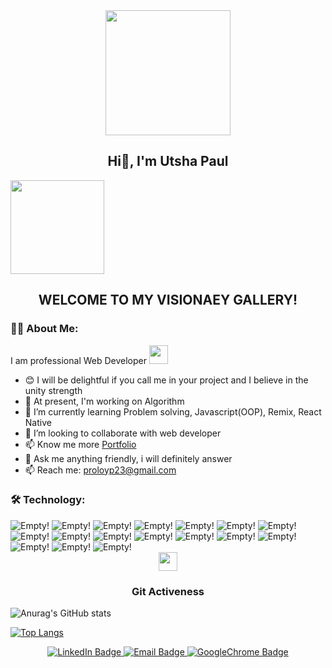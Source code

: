 
<div id="header" align="center">
  <img src="https://media.giphy.com/media/jdPMeyv9rn0hZHh8n9/giphy.gif" width="200" height="200"/>
  <h2>Hi👋, I'm Utsha Paul</h2> 
</div>

<img src="https://komarev.com/ghpvc/?username=proloypaul&style=flat-square&color=blue" width="150"/>
<div align="center">
  <h2>WELCOME TO MY VISIONAEY GALLERY!</h3>
</div>

### :man_technologist: About Me:

I am professional Web Developer <img src="https://media.giphy.com/media/WUlplcMpOCEmTGBtBW/giphy.gif" width="30"> 

- 😊 I will be delightful if you call me in your project and I believe in the unity strength
- 🔭 At present, I'm working on Algorithm
- 🌱 I’m currently learning Problem solving, Javascript(OOP), Remix, React Native
- 👯 I’m looking to collaborate with web developer
- 📫 Know me more <a href="https://utshapaul-23.vercel.app/">Portfolio</a> 
- 💬 Ask me anything friendly, i will definitely answer
- 📫 Reach me: <a>proloyp23@gmail.com</a>


### :hammer_and_wrench: Technology:

<div>

  <img src="https://img.shields.io/badge/Javascript-brightgreen?style=for-the-badge&logo=Javascript&logoColor=white" alt="Empty!"/>
  <img src="https://img.shields.io/badge/React-brightgreen?style=for-the-badge&logo=React&logoColor=white" alt="Empty!" />
   <img src="https://img.shields.io/badge/CSS-brightgreen?style=for-the-badge&logo=Css&logoColor=white" alt="Empty!"/>
  <img src="https://img.shields.io/badge/HTML-brightgreen?style=for-the-badge&logo=Html&logoColor=white" alt="Empty!"/>
  <img src="https://img.shields.io/badge/React-Tailwind-brightgreen?style=for-the-badge&logo=Tailwinds&logoColor=white" alt="Empty!" />
  <img src="https://img.shields.io/badge/React-MaterialUi-brightgreen?style=for-the-badge&logo=MaterialUi&logoColor=white" alt="Empty!" />
  <img src="https://img.shields.io/badge/Bootstrap-brightgreen?style=for-the-badge&logo=Bootstrap&logoColor=white" alt="Empty!"/>
  <img src="https://img.shields.io/badge/ReactNative-brightgreen?style=for-the-badge&logo=ReactNative&logoColor=white" alt="Empty!"/>
  <img src="https://img.shields.io/badge/Node-Express-brightgreen?style=for-the-badge&logo=Express&logoColor=white" alt="Empty!"/>
  <img src="https://img.shields.io/badge/Mongodb-brightgreen?style=for-the-badge&logo=Mongodb&logoColor=white" alt="Empty!"/>
  <img src="https://img.shields.io/badge/Firebase-brightgreen?style=for-the-badge&logo=Firebase&logoColor=white" alt="Empty!"/>
  <img src="https://img.shields.io/badge/Heroku-brightgreen?style=for-the-badge&logo=Heroku&logoColor=white" alt="Empty!"/>
  <img src="https://img.shields.io/badge/Git-brightgreen?style=for-the-badge&logo=Git&logoColor=white" alt="Empty!"/>
  <img src="https://img.shields.io/badge/Github-brightgreen?style=for-the-badge&logo=Github&logoColor=white" alt="Empty!"/>
  <img src="https://img.shields.io/badge/Vercel-brightgreen?style=for-the-badge&logo=Vercel&logoColor=white" alt="Empty!"/>
  <img src="https://img.shields.io/badge/Netlify-brightgreen?style=for-the-badge&logo=Netlify&logoColor=white" alt="Empty!"/>
  <img src="https://img.shields.io/badge/VsCode-brightgreen?style=for-the-badge&logo=VsCode&logoColor=white" alt="Empty!"/>
  
</div>


<div align="center">
  <img src="https://media.giphy.com/media/RJCHOp6EBRLHO/giphy.gif" width="30">
  <h3>Git Activeness</h3>
</div>

![Anurag's GitHub stats](https://github-readme-stats.vercel.app/api?username=proloypaul&show_icons=true&theme=cobalt)

[![Top Langs](https://github-readme-stats.vercel.app/api/top-langs/?username=proloypaul&theme=cobalt&layout=compact)](https://github.com/anuraghazra/github-readme-stats)

<div id="badges" align="center">
  <a href="https://www.linkedin.com/in/utsha-kumar-paul/">
    <img src="https://img.shields.io/badge/LinkedIn-blue?style=for-the-badge&logo=linkedin&logoColor=white" alt="LinkedIn Badge"/>
  </a>
  <a href="proloyp23@gmail.com">
    <img src="https://img.shields.io/badge/proloyp23@gmail.com-red?style=for-the-badge&logo=Email&logoColor=white" alt="Email Badge"/>
  </a>
  <a href="https://utshapaul-23.vercel.app/">
    <img src="https://img.shields.io/badge/Portfolio-blue?style=for-the-badge&logo=GoogleChrome&logoColor=white" alt="GoogleChrome Badge"/>
  </a>
</div>
